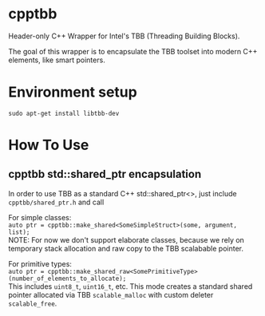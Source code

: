# cpptbb
Header-only C++ Wrapper for Intel's TBB (Threading Building Blocks).

The goal of this wrapper is to encapsulate the TBB toolset into modern C++ elements, like smart pointers.

# Environment setup
`sudo apt-get install libtbb-dev`

# How To Use

## cpptbb std::shared_ptr encapsulation
In order to use TBB as a standard C++ std::shared_ptr<>, just include `cpptbb/shared_ptr.h` and call  
  
For simple classes:  
`auto ptr = cpptbb::make_shared<SomeSimpleStruct>(some, argument, list);`  
NOTE: For now we don't support elaborate classes, because we rely on temporary stack allocation and raw copy to the TBB scalabable pointer.
  
For primitive types:  
`auto ptr = cpptbb::make_shared_raw<SomePrimitiveType>(number_of_elements_to_allocate);`  
This includes `uint8_t`, `uint16_t`, etc. This mode creates a standard shared pointer allocated via TBB `scalable_malloc` with custom deleter `scalable_free`.
